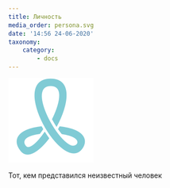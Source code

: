 ```yaml
---
title: Личность
media_order: persona.svg
date: '14:56 24-06-2020'
taxonomy:
    category:
        - docs
---
```


![](persona.svg?resize=300,300)

Тот, кем представился неизвестный человек



